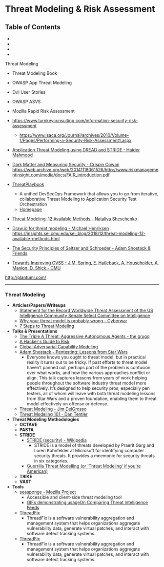 # Threat Modeling & Risk Assessment

## Table of Contents
- []()
- []()
- []()
- []()

Threat Modeling
* Threat Modeling Book
* OWASP App Threat Modeling
* Evil User Stories
* OWASP ASVS
* Mozilla Rapid Risk Assessment

* https://www.turnkeyconsulting.com/information-security-risk-assessment
	* https://www.isaca.org/Journal/archives/2010/Volume-1/Pages/Performing-a-Security-Risk-Assessment1.aspx
* [Application Threat Modeling using DREAD and STRIDE - Haider Mahmood](https://haiderm.com/application-threat-modeling-using-dread-and-stride/)
* [Dark Matter and Measuring Security - Crispin Cowan](https://www.leviathansecurity.com/blog/dark-matter-and-measuring-security)
https://web.archive.org/web/20141118061526/http://www.riskmanagementinsight.com/media/docs/FAIR_introduction.pdf
* [ThreatPlaybook](https://github.com/we45/ThreatPlaybook)
	* A unified DevSecOps Framework that allows you to go from iterative, collaborative Threat Modeling to Application Security Test Orchestration
	* [Homepage](https://we45.gitbook.io/threatplaybook/)
* [Threat Modeling: 12 Available Methods - Nataliya Shevchenko](https://insights.sei.cmu.edu/sei_blog/2018/12/threat-modeling-12-available-methods.html)
* [Draw.io for threat modeling - Michael Henriksen](https://michenriksen.com/blog/drawio-for-threat-modeling/)
https://insights.sei.cmu.edu/sei_blog/2018/12/threat-modeling-12-available-methods.html
* [The Security Principles of Saltzer and Schroeder - Adam Shostack & Friends](https://adam.shostack.org/blog/the-security-principles-of-saltzer-and-schroeder/)
* [Towards Improving CVSS - J.M. Spring, E. Hatleback, A. Householder, A. Manion, D. Shick - CMU](https://resources.sei.cmu.edu/asset_files/WhitePaper/2018_019_001_538372.pdf)

http://plantuml.com/



----------------------------------
### Threat Modeling
* **Articles/Papers/Writeups**
	* [Statement for the Record  Worldwide Threat Assessment  of the  US Intelligence Community  Senate Select Committee on Intelligence](https://www.dni.gov/files/documents/Newsroom/Testimonies/SSCI%20Unclassified%20SFR%20-%20Final.pdf)
	* [Why your threat model is probably wrong - Cyberwar](http://blog.thinkst.com/p/cyberwar-why-your-threat-model-is.html)
	* [7 Steps to Threat Modeling](https://www.slideshare.net/chinwhei/7-steps-to-threat-modeling)
* **Talks & Presentations**
	* [The Triple A Threat: Aggressive Autonomous Agents - the grugq](http://grugq.github.io/presentations/comae-blackhat-year-of-the-worm.pdf)
	* [A Hacker's Guide to Risk](https://media.defcon.org/DEF%20CON%2023/DEF%20CON%2023%20presentations/DEFCON-23-Bruce-Potter-Hackers-Guide-to-Risk.pdf)
	* [Global Adversarial Capability Modeling](https://www.youtube.com/watch?v=56T3JN09SrY#t=41)
	* [Adam Shostack - Pentesting: Lessons from Star Wars](https://www.youtube.com/watch?v=BfWWryF8M7E&list=PLuUtcRxSUZUpv2An-RNhjuZSJ5fjY7ghe&index=13)
		* Everyone knows you ought to threat model, but in practical reality it turns out to be tricky. If past efforts to threat model haven’t panned out, perhaps part of the problem is confusion over what works, and how the various approaches conflict or align. This talk captures lessons from years of work helping people throughout the software industry threat model more effectively. It’s designed to help security pros, especially pen testers, all of whom will leave with both threat modeling lessons from Star Wars and a proven foundation, enabling them to threat model effectively on offense or defense.
	* [Threat Modeling - Jim DelGrosso](https://www.somersetrecon.com/blog/2018/7/27/infecting-the-embedded-supply-chain)
	* [Threat Modeling 101 - Dan Tentler](https://www.youtube.com/watch?v=wu8SDWao_Ns)
* **Threat Modeling Methodologies**
	* **OCTAVE**
	* **PASTA**
	* **STRIDE**
		* [STRIDE (security) - Wikipedia](https://en.wikipedia.org/wiki/STRIDE_(security))
			* STRIDE is a model of threats developed by Praerit Garg and Loren Kohnfelder at Microsoft for identifying computer security threats. It provides a mnemonic for security threats in six categories.
		* [Guerrilla Threat Modelling (or 'Threat Modeling' if you're American)](http://blogs.msdn.com/b/ptorr/archive/2005/02/22/guerillathreatmodelling.aspx)
	* **TRIKE**
	* **VAST**
* **Tools**
	* [seasponge - Mozilla Project](https://github.com/mozilla/seasponge)
		* Accessible and client-side threat modeling tool
		* [GIFs demonstrating usage](https://github.com/mozilla/seasponge/wiki/usage)[On Comparing Threat Intelligence Feeds](http://blogs.gartner.com/anton-chuvakin/2014/01/07/on-comparing-threat-intelligence-feeds/)
	* [ThreadFix](https://github.com/denimgroup/threadfix)
		* ThreadFix is a software vulnerability aggregation and management system that helps organizations aggregate vulnerability data, generate virtual patches, and interact with software defect tracking systems.
	* [ThreadFix](https://github.com/denimgroup/threadfix)
		* ThreadFix is a software vulnerability aggregation and management system that helps organizations aggregate vulnerability data, generate virtual patches, and interact with software defect tracking systems.

